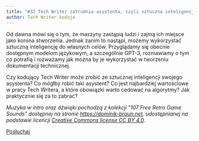 ```yaml
---
title: "#32 Tech Writer zatrudnia asystenta, czyli sztuczna inteligencja w służbie dokumentacji"
author: Tech Writer koduje
---
```


Od dawna mówi się o tym, że maszyny zastąpią ludzi i zajmą ich miejsce jako korona stworzenia. Jednak zanim to nastąpi, możemy wykorzystać sztuczną inteligencję do własnych celów. Przyglądamy się obecnie dostępnym modelom językowym, a szczególnie GPT-3, rozmawiamy o tym co potrafią i rozważamy jak można by je wykorzystać w tworzeniu dokumentacji technicznej.

Czy kodujący Tech Writer może zrobić ze sztucznej inteligencji swojego asystenta? Co mógłby robić taki asystent? Co jest najbardziej wartościowe w pracy Tech Writera, a które obowiązki warto cedować na algorytmy? Jak praktycznie się za to zabrać?

_Muzyka w intro oraz dźwięki pochodzą z kolekcji "107 Free Retro Game Sounds" dostępnej na stronie <https://dominik-braun.net>, udostępnianej na podstawie licencji [Creative Commons license CC BY 4.0](https://creativecommons.org/licenses/by/4.0/)._

<a class="listenButton pixelButton" href="https://anchor.fm/docdeveloper/episodes/32-Tech-Writer-zatrudnia-asystenta--czyli-sztuczna-inteligencja-w-subie-dokumentacji-e14sn4p" target="_blank" rel="noopener noreferrer">Posłuchaj</a>
